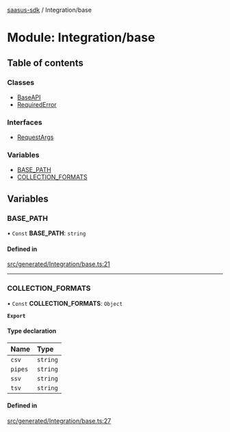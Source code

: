 [saasus-sdk](../README.md) / Integration/base

# Module: Integration/base

## Table of contents

### Classes

- [BaseAPI](../classes/Integration_base.BaseAPI.md)
- [RequiredError](../classes/Integration_base.RequiredError.md)

### Interfaces

- [RequestArgs](../interfaces/Integration_base.RequestArgs.md)

### Variables

- [BASE\_PATH](Integration_base.md#base_path)
- [COLLECTION\_FORMATS](Integration_base.md#collection_formats)

## Variables

### BASE\_PATH

• `Const` **BASE\_PATH**: `string`

#### Defined in

[src/generated/Integration/base.ts:21](https://github.com/saasus-platform/saasus-sdk-javascript/blob/c67ac22/src/generated/Integration/base.ts#L21)

___

### COLLECTION\_FORMATS

• `Const` **COLLECTION\_FORMATS**: `Object`

**`Export`**

#### Type declaration

| Name | Type |
| :------ | :------ |
| `csv` | `string` |
| `pipes` | `string` |
| `ssv` | `string` |
| `tsv` | `string` |

#### Defined in

[src/generated/Integration/base.ts:27](https://github.com/saasus-platform/saasus-sdk-javascript/blob/c67ac22/src/generated/Integration/base.ts#L27)
